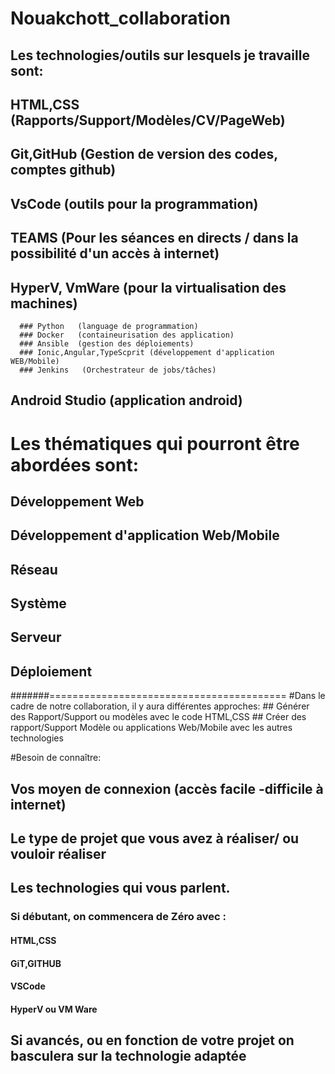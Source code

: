 # Nouakchott_collaboration

## Les technologies/outils sur lesquels je travaille sont:

 ## HTML,CSS       (Rapports/Support/Modèles/CV/PageWeb)
 ## Git,GitHub     (Gestion de version des codes, comptes github)
 ## VsCode          (outils pour la programmation)
 ## TEAMS           (Pour les séances en directs / dans la possibilité d'un accès à internet)
 ## HyperV, VmWare  (pour la virtualisation des machines)
      ### Python   (language de programmation)
      ### Docker   (containeurisation des application)
      ### Ansible  (gestion des déploiements)
      ### Ionic,Angular,TypeScprit (développement d'application WEB/Mobile)
      ### Jenkins   (Orchestrateur de jobs/tâches)
 ## Android Studio  (application android)
  

# Les thématiques qui pourront être abordées sont:
 ## Développement Web
 ## Développement d'application Web/Mobile
 ## Réseau
 ## Système
 ## Serveur
 ## Déploiement

#######=========================================
#Dans le cadre de notre collaboration, il y aura différentes approches:
	## Générer des Rapport/Support ou modèles avec le code HTML,CSS
	## Créer des rapport/Support Modèle ou applications Web/Mobile avec les autres technologies
  
 #Besoin de connaître:
 ## Vos moyen de connexion (accès facile -difficile à internet)
 ## Le type de projet que vous avez à réaliser/ ou vouloir réaliser
 ## Les technologies qui vous parlent.
 
 ### Si débutant, on commencera de Zéro avec :
 #### HTML,CSS  
 #### GiT,GITHUB 
 #### VSCode
 #### HyperV ou VM Ware
 
 ## Si avancés, ou en fonction de votre projet on basculera sur la technologie adaptée
